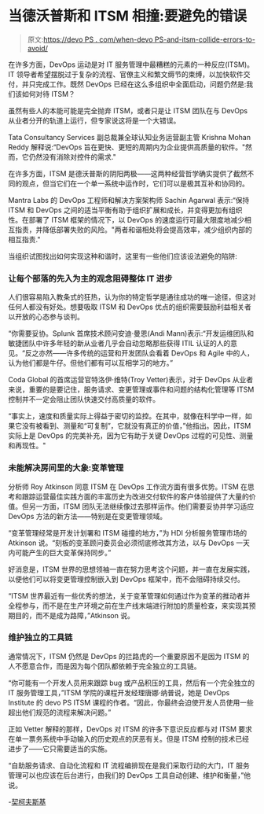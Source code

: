 # 当德沃普斯和 ITSM 相撞:要避免的错误

> 原文:[https://devo PS . com/when-devo PS-and-itsm-collide-errors-to-avoid/](https://devops.com/when-devops-and-itsm-collide-mistakes-to-avoid/)

在许多方面，DevOps 运动是对 IT 服务管理中最糟糕的元素的一种反应(ITSM)。IT 领导者希望摆脱过于复杂的流程、官僚主义和繁文缛节的束缚，以加快软件交付，并只完成工作。既然 DevOps 已经在这么多组织中全面启动，问题仍然是:我们该如何对待 ITSM？

虽然有些人的本能可能是完全抛弃 ITSM，或者只是让 ITSM 团队在与 DevOps 从业者分开的轨道上运行，但专家说这将是一个大错误。

Tata Consultancy Services 副总裁兼全球认知业务运营副主管 Krishna Mohan Reddy 解释说:“DevOps 旨在更快、更短的周期内为企业提供高质量的软件。"然而，它仍然没有消除对控件的需求."

在许多方面，ITSM 是德沃普斯的阴阳两极——这两种经营哲学确实提供了截然不同的观点，但当它们在一个单一系统中运作时，它们可以是极其互补和协同的。

Mantra Labs 的 DevOps 工程师和解决方案架构师 Sachin Agarwal 表示:“保持 ITSM 和 DevOps 之间的适当平衡有助于组织扩展和成长，并变得更加有组织性。在部署了 ITSM 框架的情况下，以 DevOps 的速度运行可最大限度地减少相互指责，并降低部署失败的风险。"两者和谐相处将会提高效率，减少组织内部的相互指责."

当组织试图找出如何实现这种和谐时，这里有一些他们应该设法避免的陷阱:

### **让每个部落的先入为主的观念阻碍整体 IT 进步**

人们很容易陷入教条式的狂热，认为你的特定哲学是通往成功的唯一途径，但这对任何人都没有好处。想要吸取 ITSM 和 DevOps 优点的组织需要鼓励利益相关者以开放的心态参与谈判。

“你需要妥协。Splunk 首席技术顾问安迪·曼恩(Andi Mann)表示:“开发运维团队和敏捷团队中许多年轻的新从业者几乎会自动忽略那些获得 ITIL 认证的人的意见。“反之亦然——许多传统的运营和开发团队会看着 DevOps 和 Agile 中的人，认为他们都是牛仔。但他们都有可以互相学习的地方。”

Coda Global 的首席运营官特洛伊·维特(Troy Vetter)表示，对于 DevOps 从业者来说，重要的是要记住，服务请求、变更管理或事件和问题的结构化管理等 ITSM 控制并不一定会阻止团队快速交付高质量的软件。

“事实上，速度和质量实际上得益于密切的监控。在其中，就像在科学中一样，如果它没有被看到、测量和“可复制”，它就没有真正的价值，”他指出。因此，ITSM 实际上是 DevOps 的完美补充，因为它有助于关键 DevOps 过程的可见性、测量和再现性。"

### **未能解决房间里的大象:变革管理**

分析师 Roy Atkinson 同意 ITSM 在 DevOps 工作流方面有很多优势。ITSM 在思考和跟踪运营最佳实践方面的丰富历史为改进交付软件的客户体验提供了大量的价值。但另一方面，ITSM 团队无法继续像过去那样运作。他们需要妥协并学习适应 DevOps 方法的新方法——特别是在变更管理领域。

“变革管理经常是开发计划署和 ITSM 碰撞的地方，”为 HDI 分析服务管理市场的 Atkinson 说。“刻板的变革顾问委员会必须彻底修改其方法，以与 DevOps 一天内可能产生的巨大变革保持同步。”

好消息是，ITSM 世界的思想领袖一直在努力思考这个问题，并一直在发展实践，以便他们可以将变更管理控制嵌入到 DevOps 框架中，而不会阻碍持续交付。

“ITSM 世界最近有一些优秀的想法，关于变革管理如何通过作为变革的推动者并全程参与，而不是在生产环境之前在生产线末端进行附加的质量检查，来实现其预期目的，而不是成为路障，”Atkinson 说。

### **维护独立的工具链**

通常情况下，ITSM 仍然是 DevOps 的拦路虎的一个重要原因不是因为 ITSM 的人不愿意合作，而是因为每个团队都依赖于完全独立的工具链。

“你可能有一个开发人员用来跟踪 bug 或产品积压的工具，然后有一个完全独立的 IT 服务管理工具，”ITSM 学院的课程开发经理唐娜·纳普说，她是 DevOps Institute 的 devo PS ITSM 课程的作者。“因此，你最终会迫使开发人员使用一些超出他们规范的流程来解决问题。”

正如 Vetter 解释的那样，DevOps 对 ITSM 的许多下意识反应都与对 ITSM 要求在单一票务系统中手动输入的历史观点的厌恶有关。但是 ITSM 控制的技术已经进步了——它只需要适当的实施。

“自助服务请求、自动化流程和 IT 流程编排现在是我们采取行动的大门，IT 服务管理可以也应该在后台进行，由我们的 DevOps 工具自动创建、维护和衡量，”他说。

-[契柯夫斯基](https://devops.com/author/ericka-chickowski/)
